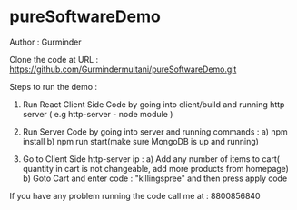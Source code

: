 # pureSoftwareDemo
Author : Gurminder

Clone the code at URL : https://github.com/Gurmindermultani/pureSoftwareDemo.git

Steps to run the demo : 
1) Run React Client Side Code by going into client/build and running http server ( e.g http-server - node module )
2) Run Server Code by going into server and running commands : 
	a) npm install
	b) npm run start(make sure MongoDB is up and running)

3) Go to Client Side http-server ip : 
	a) Add any number of items to cart( quantity in cart is not changeable, add more products from homepage)
	b) Goto Cart and enter code : "killingspree" and then press apply code

If you have any problem running the code call me at : 8800856840